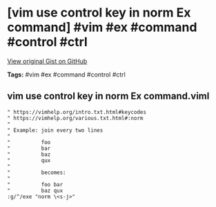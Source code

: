 # [vim use control key in norm Ex command] #vim #ex #command #control #ctrl

[View original Gist on GitHub](https://gist.github.com/Integralist/0647b5947005d1faeb2d78f79e5b688d)

**Tags:** #vim #ex #command #control #ctrl

## vim use control key in norm Ex command.viml

```viml
" https://vimhelp.org/intro.txt.html#keycodes
" https://vimhelp.org/various.txt.html#:norm
"
" Example: join every two lines
"          
"          foo
"          bar
"          baz
"          qux
"
"          becomes:
"
"          foo bar
"          baz qux
:g/^/exe "norm \<s-j>"
```

